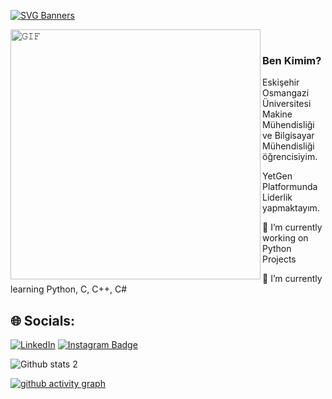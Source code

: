 
[![SVG Banners](https://svg-banners.vercel.app/api?type=origin&text1=Merhaba%20👋%20Ben%20Mustafa%20Tekfidan&width=1200&height=300)](https://github.com/Akshay090/svg-banners)


<a target="_blank"><img align="left" height="400" width="400" alt="𝙶𝙸𝙵" src="https://github.com/JayantGoel001/JayantGoel001/blob/master/GIF/github.gif"></a>
<br/>

### Ben Kimim?
Eskişehir Osmangazi Üniversitesi Makine Mühendisliği ve Bilgisayar Mühendisliği öğrencisiyim. 

YetGen Platformunda Liderlik yapmaktayım. 

🔭 I’m currently working on Python Projects 

🌱 I’m currently learning Python, C, C++, C#

## 🌐 Socials:
[![LinkedIn](https://img.shields.io/badge/LinkedIn-%230077B5.svg?logo=linkedin&logoColor=white)](https://linkedin.com/in/mustafatekfidan)
[![Instagram Badge](https://img.shields.io/badge/-Instagram-C13584?style=flat-quare&labelColor=C13584&logo=instagram&logoColor=white&link=link)](instagram.com/mtekfidan13/)



![Github stats 2](https://github-readme-stats.vercel.app/api?username=mtekfidan13&show_icons=true&theme=radical)



 [![ github activity graph](https://github-readme-activity-graph.cyclic.app/graph?username=mtekfidan13&theme=dracula)](https://github.com/ashutosh00710/github-readme-activity-graph)
</div>



